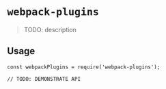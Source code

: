 # `webpack-plugins`

> TODO: description

## Usage

```
const webpackPlugins = require('webpack-plugins');

// TODO: DEMONSTRATE API
```
